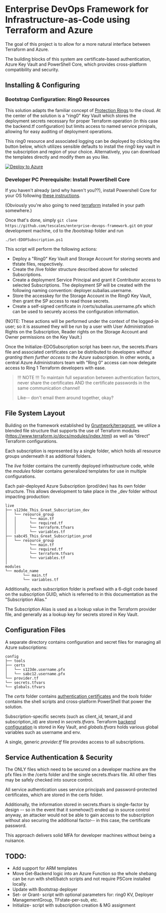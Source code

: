 
# Enterprise DevOps Framework for Infrastructure-as-Code using Terraform and Azure

The goal of this project is to allow for a more natural interface between Terraform and Azure.

The building blocks of this system are certificate-based authentication, Azure Key Vault and PowerShell Core, which provides cross-platform compatibility and security.

## Installing & Configuring
### Bootstrap Configuration: Ring0 Resources
This solution adapts the familiar concept of [Protection Rings](https://en.wikipedia.org/wiki/Protection_ring) to the cloud. At the center of the solution is a "ring0" Key Vault which stores the deployment secrets necessary for proper Terraform operation (in this case the backend.tf configuration) but limits access to named service prinipals, allowing for easy auditing of deployment operations.

This ring0 resource and associated logging can be deployed by clicking the button below, which utilizes sensible defaults to install the ring0 key vault in the subscription and region of your choice. Alternatively, you can download the templates directly and modify them as you like.

[![Deploy to Azure](https://azuredeploy.net/deploybutton.svg)](https://azuredeploy.net/?repository=https://github.com/tescales/enterprise-devops-framework/tree/master/bootstrap)

### Developer PC Prerequisite: Install PowerShell Core
If you haven't already (and why haven't you??), install Powershell Core for your OS following [these instructions](https://docs.microsoft.com/en-us/powershell/scripting/install/installing-powershell?view=powershell-6#powershell-core).

(Obviously you're also going to need [terraform](https://www.terraform.io/downloads.html) installed in your path somewhere.)

Once that's done, simply 
`git clone https://github.com/tescales/enterprise-devops-framework.git` on your development machine, cd to the /bootstrap folder and run 

```
./Set-EDOFSubscription.ps1
```

This script will perform the following actions:
 * Deploy a "Ring0" Key Vault and Storage Account for storing secrets and tfstate files, respectively.
 * Create the /live folder structure described above for selected Subscriptions.
 * Create a deployment Service Principal and grant it Contributor access to selected Subscriptions. The deployment SP will be created with the following naming convention: deployer.subalias.username.
 * Store the accesskey for the Storage Account in the Ring0 Key Vault, then grant the SP access to read those secrets.
 * Create a self-signed certificate in /certs/subalias.username.pfx which can be used to securely access the configuration information.

 (NOTE: These actions will be performed under the context of the logged-in user; so it is assumed they will be run by a user with User Administration Rights on the Subscription, Reader rights on the Storage Account and Owner permissions on the Key Vault.)

 Once the Initialize-EDOSubscription script has been run, the secrets.tfvars file and associated certificates can be distributed to developers *without granting them further access to the Azure subscription*. In other words, a central Azure Administrators team with "Ring 0" access can now delegate access to Ring 1 Terraform developers with ease.

> !!! NOTE !!!
>To maintain full separation between authentication factors, never share the certificates AND the certificate passwords in the same communication channel! 
>
>Like-- don't email them around together, okay?

## File System Layout
Building on the framework established by [Gruntwork/terragrunt](https://www.gruntwork.io), we utilize a blended file structure that supports the use of Terraform modules (https://www.terraform.io/docs/modules/index.html) as well as “direct” Terraform configurations. 

Each subscription is represented by a single folder, which holds all resource groups underneath it as additional folders.

The *live* folder contains the currently deployed infrastructure code, while the *modules* folder contains generalized templates for use in multiple configurations.

Each pair-deployed Azure Subscription (prod/dev) has its own folder structure. This allows development to take place in the _dev folder without impacting production:

    live
    ├── s123de_This_Great_Subscription_dev 
    │   └── resource_group
    │   │      └── main.tf
    │   │      └── required.tf
    │   │      └── terraform.tfvars
    │   │      └── variables.tf
    ├── sabc45_This_Great_Subscription_prod 
    │   └── resource_group
    │          └── main.tf
    │          └── required.tf
    │          └── terraform.tfvars
    │          └── variables.tf
    │   
    modules
    └── module_name
            └── main.tf
            └── variables.tf

Additionally, each subscription folder is prefixed with a 6-digit code based on the subscription GUID, which is referred to in this documentation as the "Subscription Alias." 

The Subscription Alias is used as a lookup value in the Terraform provider file, and generally as a lookup key for secrets stored in Key Vault.

## Configuration Files
A separate directory contains configuration and secret files for managing all Azure subscriptions:

    config
    ├── tools 
    ├── certs
    │   └── s123de.username.pfx
    │   └── sabc12.username.pfx
    └── provider.tf
    └── secrets.tfvars
    └── globals.tfvars


The *certs* folder contains [authentication certificates](#service-authentication--security) and the *tools* folder contains the shell scripts and cross-platform PowerShell that power the solution.

Subscription-specific secrets (such as client_id, tenant_id and subscription_id) are stored in *secrets.tfvars*. Terraform [backend configuration](https://www.terraform.io/docs/backends/types/azurerm.html) is stored in Key Vault, and *globals.tfvars* holds various global variables such as username and env.

A single, generic *provider.tf* file provides access to all subscriptions. 

## Service Authentication & Security
The ONLY files which need to be secured on a developer machine are the pfx files in the /certs folder and the single secrets.tfvars file. All other files may be safely checked into source control.

All service authentication uses service principals and password-protected certificates, which are stored in the certs folder. 

Additionally, the information stored in secrets.tfvars is single-factor by design -- so in the event that it somehow(!) ended up in source control anyway, an attacker would not be able to gain access to the subscription without also securing the additional factor-- in this case, the certificate password. 

This approach delivers solid MFA for developer machines without being a nuisance.

## TODO:
 * Add support for ARM templates
 * Move Get-Backend logic into an Azure Function so the whole shebang can be run with shell/batch scripts and not require PSCore installed locally.
 * Update with Bootstrap deployer
 * Set- or Grant- script with optional parameters for: ring0 KV, Deployer ManagementGroup, TFstate-per-sub, etc.
 * Initialize- script with subscription creation & MG assignment